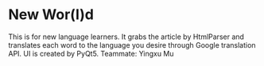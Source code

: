 # New Wor(l)d

This is for new language learners. It grabs the article by HtmlParser and translates each word to the language you desire through Google translation API. UI is created by PyQt5. Teammate: Yingxu Mu
